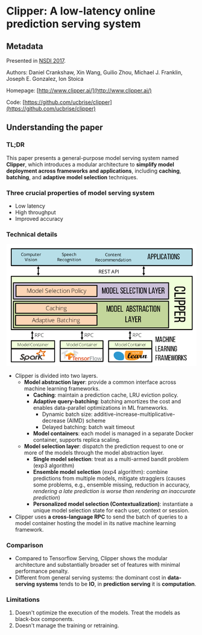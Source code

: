 # Clipper: A low-latency online prediction serving system

## Metadata

Presented in [NSDI 2017](https://www.usenix.org/conference/nsdi17/technical-sessions/presentation/crankshaw).

Authors: Daniel Crankshaw, Xin Wang, Guilio Zhou, Michael J. Franklin, Joseph E. Gonzalez, Ion Stoica

Homepage: [http://www.clipper.ai/](http://www.clipper.ai/)

Code: [https://github.com/ucbrise/clipper](https://github.com/ucbrise/clipper)

## Understanding the paper

### TL;DR

This paper presents a general-purpose model serving system named **Clipper**, which introduces a modular architecture to **simplify model deployment across frameworks and applications**, including **caching**, **batching**, and **adaptive model selection** techniques.

### Three crucial properties of model serving system

- Low latency
- High throughput
- Improved accuracy

### Technical details

![The architecture of Clipper](clipper-architecture.png)

- Clipper is divided into two layers.
    - **Model abstraction layer**: provide a common interface across machine learning frameworks.
        - **Caching**: maintain a prediction cache, LRU eviction policy.
        - **Adaptive query-batching**: batching amortizes the cost and enables data-parallel optimizations in ML frameworks.
            - Dynamic batch size: additive-increase-multiplicative-decrease (AIMD) scheme
            - Delayed batching: batch wait timeout
        - **Model containers**: each model is managed in a separate Docker container, supports replica scaling.
    - **Model selection layer**: dispatch the prediction request to one or more of the models through the model abstraction layer.
        - **Single model selection**: treat as a multi-armed bandit problem (exp3 algorithm)
        - **Ensemble model selection** (exp4 algorithm): combine predictions from multiple models, mitigate stragglers (causes some problems, e.g., ensemble missing, reduction in accuracy, *rendering a late prediction is worse than rendering an inaccurate prediction*)
        - **Personalized model selection (Contextualization)**: instantiate a unique model selection state for each user, context or session.
- Clipper uses **a cross-language RPC** to send the batch of queries to a model container hosting the model in its native machine learning framework.

### Comparison

- Compared to Tensorflow Serving, Clipper shows the modular architecture and substantially broader set of features with minimal performance penalty.
- Different from general serving systems: the dominant cost in **data-serving systems** tends to be **IO**, in **prediction serving** it is **computation**.

### Limitations

1. Doesn't optimize the execution of the models. Treat the models as black-box components.
2. Doesn't manage the training or retraining.

